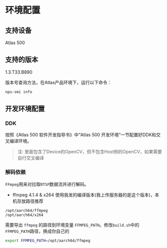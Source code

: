# 环境配置

## 支持设备

Atlas 500

## 支持的版本

1.3.T33.B890

版本号查询方法，在Atlas产品环境下，运行以下命令：
```bash
npu-smi info
```

## 开发环境配置
### DDK
按照《Atlas 500 软件开发指导书》中“Atlas 500 开发环境”一节配置好DDK和交叉编译环境。
> 注: 里面包含了Device的OpenCV，但不包含Host侧的OpenCV，如果需要自行交叉编译


### 解码依赖
`FFmpeg`用来对拉取`RTSP`数据流并进行解码。

- ffmpeg 4.1.4 & x264
使用我发的编译版本(我上传服务器的是这个版本)，本机存放路径推荐
```
/opt/aarch64/ffmpeg
/opt/aarch64/x264
```

需要导出 `ffmpeg` 的路径到环境变量 `FFMPEG_PATH`。修改`build.sh`中的`FFMPEG_PATH`路径，换成你自己的

```bash
export FFMPEG_PATH=/opt/aarch64/ffmpeg
```